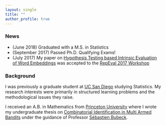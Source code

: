 ```yaml
---
layout: single
title: ""
author_profile: true
---
```

### News

* (June 2018) Graduated with a M.S. in Statistics
* (September 2017) Passed Ph.D. Qualifying Exams!
* (July 2017) My paper on [Hypothesis Testing based Intrinsic Evaluation of Word Embeddings](http://www.aclweb.org/anthology/W/W17/W17-5303.pdf) was accepted to the [RepEval 2017 Workshop](https://repeval2017.github.io/ )

### Background
I was previously a graduate student at [UC San Diego](https://math.ucsd.edu/) studying Statistics.
My research interests were primarily in structured learning problems and the methodological issues they raise.

I received an A.B. in Mathematics from [Princeton University](https://www.math.princeton.edu/) where I wrote my undergraduate thesis on [Combinatorial Identification in Multi Armed Bandits](https://s3.amazonaws.com/www.ngurnani.com/ngurnani_seniorthesis.pdf) under the guidance of Professor [Sébastien Bubeck](http://research.microsoft.com/en-us/um/people/sebubeck/).
